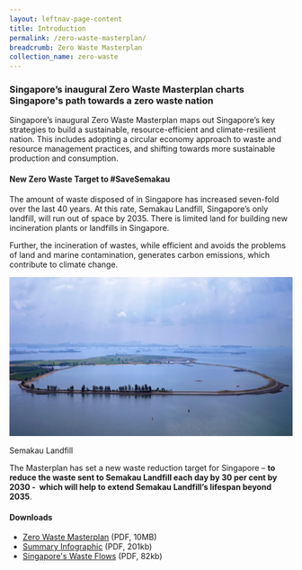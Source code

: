 ```yaml
---
layout: leftnav-page-content
title: Introduction
permalink: /zero-waste-masterplan/
breadcrumb: Zero Waste Masterplan
collection_name: zero-waste
---
```



### Singapore’s inaugural Zero Waste Masterplan charts Singapore's path towards a zero waste nation

Singapore’s inaugural Zero Waste Masterplan maps out Singapore’s key
strategies to build a sustainable, resource-efficient and climate-resilient nation. This
includes adopting a circular economy approach to waste and resource management
practices, and shifting towards more sustainable production and consumption.


#### New Zero Waste Target to #SaveSemakau

The amount of waste disposed of in Singapore has increased seven-fold over the last 40 years. At this rate, Semakau Landfill, Singapore’s only landfill, will run out of space by 2035. There is limited land for building new incineration plants or landfills in Singapore.

Further, the incineration of wastes, while efficient and avoids the problems of land and
marine contamination, generates carbon emissions, which contribute to climate change.

![Semakau Landfill](/images/semakau.jpg)
<caption>Semakau Landfill</caption>

The Masterplan has set a new waste reduction target for Singapore – **to reduce the
waste sent to Semakau Landfill each day by 30 per cent by 2030 -  which will help
to extend Semakau Landfill’s lifespan beyond 2035**.


#### Downloads

* [Zero Waste Masterplan](https://mewr.sg/zwm_web) (PDF, 10MB)
* [Summary Infographic](/images/zero_waste_summary_infographic.pdf) (PDF, 201kb)
* [Singapore's Waste Flows](/images/zero_waste_flows.pdf) (PDF, 82kb)



<!--
The Ministry of the Environment and Water Resources will be publishing our inaugural Zero Waste Masterplan in the second half of this year. 

The Masterplan will chart our adoption of a circular economy approach to sustainable waste and resource management. It will detail the key policies and strategies that the Government will be implementing in the next few years, supported by industry transformation and research and development. 

We have been [consulting the public and industry stakeholders](/consultation) on the development of the Masterplan.




The Masterplan will cover the management of three waste streams:

### Electrical and electronic waste

From 2021, producers that supply covered electrical and electronic equipment (EEE) to the local market will be responsible for the end-of-life collection and treatment of their products. Suppliers of consumer EEE will be required to join a Producer Responsibility Organisation (PRO), which will be appointed by NEA, to collect and send e-waste for recycling. A single PRO will benefit from economies of scale, and lower the overall cost of the system. Collection targets will be imposed on the PRO, but penalties for failure to meet collection targets will only be enforced from 2024 to allow transition time.

### Packaging waste

From 2020, producers of packaging and packaged products (i.e., brand owners, manufacturers, importers, and supermarkets) with an annual turnover of more than $10 million will be required to report on the amounts and types of packaging they put on the market, and their plans to reduce, reuse and recycle them.

This will lay the foundation for the introduction of an Extended Producer Responsibility framework which will be implemented by 2025.

### Food waste

From 2024, large commercial and industrial food waste generators will be required to segregate their food waste for treatment. Such premises include 	large hotels and malls, and large industrial developments housing food manufacturers, food caterers and food storage warehouses.

MEWR/NEA will work with the public sector to take the lead in segregating food waste for treatment in large public sector buildings where a significant amount of food waste is generated, from 2021 onwards.

From 2021, developers of new developments which are expected to be large food waste generators will be required to allocate and set aside space for on-site food waste treatment in their design plans. They will also be required to implement on-site food waste treatment from 2024.

We will continue to fine-tune the details and implement the above measures through the Resource Sustainability Bill, which will be introduced later this year.
-->
